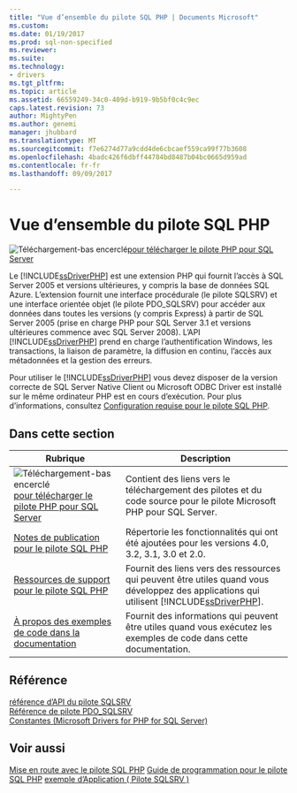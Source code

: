 ```yaml
---
title: "Vue d’ensemble du pilote SQL PHP | Documents Microsoft"
ms.custom: 
ms.date: 01/19/2017
ms.prod: sql-non-specified
ms.reviewer: 
ms.suite: 
ms.technology:
- drivers
ms.tgt_pltfrm: 
ms.topic: article
ms.assetid: 66559249-34c0-409d-b919-9b5bf0c4c9ec
caps.latest.revision: 73
author: MightyPen
ms.author: genemi
manager: jhubbard
ms.translationtype: MT
ms.sourcegitcommit: f7e6274d77a9cdd4de6cbcaef559ca99f77b3608
ms.openlocfilehash: 4badc426f6dbff44784bd8487b04bc0665d959ad
ms.contentlocale: fr-fr
ms.lasthandoff: 09/09/2017

---
```

# <a name="overview-of-the-php-sql-driver"></a>Vue d’ensemble du pilote SQL PHP

![Téléchargement-bas encerclé](../../ssdt/media/download.png)[pour télécharger le pilote PHP pour SQL Server](../sql-connection-libraries.md#anchor-20-drivers-relational-access)

Le [!INCLUDE[ssDriverPHP](../../includes/ssdriverphp_md.md)] est une extension PHP qui fournit l’accès à SQL Server 2005 et versions ultérieures, y compris la base de données SQL Azure. L’extension fournit une interface procédurale (le pilote SQLSRV) et une interface orientée objet (le pilote PDO_SQLSRV) pour accéder aux données dans toutes les versions (y compris Express) à partir de SQL Server 2005 (prise en charge PHP pour SQL Server 3.1 et versions ultérieures commence avec SQL Server 2008). L’API [!INCLUDE[ssDriverPHP](../../includes/ssdriverphp_md.md)] prend en charge l’authentification Windows, les transactions, la liaison de paramètre, la diffusion en continu, l’accès aux métadonnées et la gestion des erreurs.  
  
Pour utiliser le [!INCLUDE[ssDriverPHP](../../includes/ssdriverphp_md.md)] vous devez disposer de la version correcte de SQL Server Native Client ou Microsoft ODBC Driver est installé sur le même ordinateur PHP est en cours d’exécution.  Pour plus d’informations, consultez [Configuration requise pour le pilote SQL PHP](../../connect/php/system-requirements-for-the-php-sql-driver.md).  
  
## <a name="in-this-section"></a>Dans cette section  
  
|Rubrique| Description|  
|---------|---------------|  
| ![Téléchargement-bas encerclé](../../ssdt/media/download.png)[pour télécharger le pilote PHP pour SQL Server](../sql-connection-libraries.md#anchor-20-drivers-relational-access) | Contient des liens vers le téléchargement des pilotes et du code source pour le pilote Microsoft PHP pour SQL Server. |
|[Notes de publication pour le pilote SQL PHP](../../connect/php/release-notes-for-the-php-sql-driver.md)|Répertorie les fonctionnalités qui ont été ajoutées pour les versions 4.0, 3.2, 3.1, 3.0 et 2.0.|  
|[Ressources de support pour le pilote SQL PHP](../../connect/php/support-resources-for-the-php-sql-driver.md)|Fournit des liens vers des ressources qui peuvent être utiles quand vous développez des applications qui utilisent [!INCLUDE[ssDriverPHP](../../includes/ssdriverphp_md.md)].|  
|[À propos des exemples de code dans la documentation](../../connect/php/about-code-examples-in-the-documentation.md)|Fournit des informations qui peuvent être utiles quand vous exécutez les exemples de code dans cette documentation.|  
  
## <a name="reference"></a>Référence  
[référence d’API du pilote SQLSRV](../../connect/php/sqlsrv-driver-api-reference.md)  
[Référence de pilote PDO_SQLSRV](../../connect/php/pdo-sqlsrv-driver-reference.md)  
[Constantes &#40;Microsoft Drivers for PHP for SQL Server&#41;](../../connect/php/constants-microsoft-drivers-for-php-for-sql-server.md)  
  
## <a name="see-also"></a>Voir aussi  
[Mise en route avec le pilote SQL PHP](../../connect/php/getting-started-with-the-php-sql-driver.md)
[Guide de programmation pour le pilote SQL PHP](../../connect/php/programming-guide-for-php-sql-driver.md)
[exemple d’Application &#40; Pilote SQLSRV &#41;](../../connect/php/example-application-sqlsrv-driver.md)

